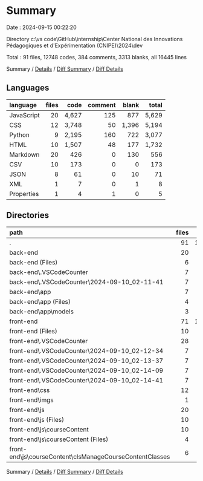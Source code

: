 # Summary

Date : 2024-09-15 00:22:20

Directory c:\\vs code\\GitHub\\internship\\Center National des Innovations Pédagogiques et d'Expérimentation (CNIPE)\\2024\\dev

Total : 91 files,  12748 codes, 384 comments, 3313 blanks, all 16445 lines

Summary / [Details](details.md) / [Diff Summary](diff.md) / [Diff Details](diff-details.md)

## Languages
| language | files | code | comment | blank | total |
| :--- | ---: | ---: | ---: | ---: | ---: |
| JavaScript | 20 | 4,627 | 125 | 877 | 5,629 |
| CSS | 12 | 3,748 | 50 | 1,396 | 5,194 |
| Python | 9 | 2,195 | 160 | 722 | 3,077 |
| HTML | 10 | 1,507 | 48 | 177 | 1,732 |
| Markdown | 20 | 426 | 0 | 130 | 556 |
| CSV | 10 | 173 | 0 | 0 | 173 |
| JSON | 8 | 61 | 0 | 10 | 71 |
| XML | 1 | 7 | 0 | 1 | 8 |
| Properties | 1 | 4 | 1 | 0 | 5 |

## Directories
| path | files | code | comment | blank | total |
| :--- | ---: | ---: | ---: | ---: | ---: |
| . | 91 | 12,748 | 384 | 3,313 | 16,445 |
| back-end | 20 | 2,336 | 161 | 758 | 3,255 |
| back-end (Files) | 6 | 74 | 1 | 17 | 92 |
| back-end\\.VSCodeCounter | 7 | 81 | 0 | 26 | 107 |
| back-end\\.VSCodeCounter\\2024-09-10_02-11-41 | 7 | 81 | 0 | 26 | 107 |
| back-end\\app | 7 | 2,181 | 160 | 715 | 3,056 |
| back-end\\app (Files) | 4 | 1,318 | 93 | 475 | 1,886 |
| back-end\\app\\models | 3 | 863 | 67 | 240 | 1,170 |
| front-end | 71 | 10,412 | 223 | 2,555 | 13,190 |
| front-end (Files) | 10 | 1,507 | 48 | 177 | 1,732 |
| front-end\\.VSCodeCounter | 28 | 523 | 0 | 104 | 627 |
| front-end\\.VSCodeCounter\\2024-09-10_02-12-34 | 7 | 130 | 0 | 26 | 156 |
| front-end\\.VSCodeCounter\\2024-09-10_02-13-37 | 7 | 131 | 0 | 26 | 157 |
| front-end\\.VSCodeCounter\\2024-09-10_02-14-09 | 7 | 131 | 0 | 26 | 157 |
| front-end\\.VSCodeCounter\\2024-09-10_02-14-41 | 7 | 131 | 0 | 26 | 157 |
| front-end\\css | 12 | 3,748 | 50 | 1,396 | 5,194 |
| front-end\\imgs | 1 | 7 | 0 | 1 | 8 |
| front-end\\js | 20 | 4,627 | 125 | 877 | 5,629 |
| front-end\\js (Files) | 10 | 2,624 | 67 | 506 | 3,197 |
| front-end\\js\\courseContent | 10 | 2,003 | 58 | 371 | 2,432 |
| front-end\\js\\courseContent (Files) | 4 | 260 | 4 | 52 | 316 |
| front-end\\js\\courseContent\\clsManageCourseContentClasses | 6 | 1,743 | 54 | 319 | 2,116 |

Summary / [Details](details.md) / [Diff Summary](diff.md) / [Diff Details](diff-details.md)